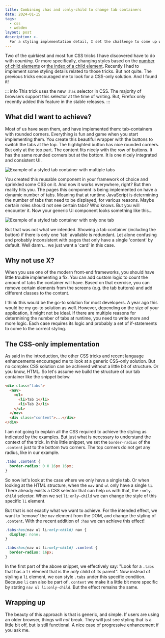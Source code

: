 ```yaml
---
title: Combining :has and :only-child to change tab containers
date: 2024-01-15
tags:
  - css
  - webdev
layout: post
description: >-
  For a styling implementation detail, I set the challenge to come up with a CSS-only solution, instead of implementing the logic in a front-end framework.
---
```


Two of the quirkiest and most fun CSS tricks I have discovered have to do with _counting_. Or more specifically, changing styles based on the [number of child elements](/writing/use-the-child-element-count-in-css) or [the index of a child element](/writing/a-nth-child-css-trick). Recently I had to implement some styling details related to those tricks. But not quite. The previous tricks encouraged me to look for a CSS-only solution. And I found it!

::: info
This trick uses the new `:has` selector in CSS. The majority of browsers support this selector at the time of writing. But, Firefox only recently added this feature in the stable releases.
:::

## What did I want to achieve?

Most of us have seen them, and have implemented them: tab-containers with rounded corners. Everything is fun and game when you start implementing them. You create this beautiful wrapper with the buttons to switch the tabs at the top. The highlighted button has nice rounded corners. But only at the top part. The content fits nicely with the row of buttons. It has the same rounded corners but at the bottom. It is one nicely integrated and consistent UI.

![Example of a styled tab container with multiple tabs](/img/tab-example-1.png)

You created this reusable component in your framework of choice and sprinkled some CSS on it. And now it works everywhere, right? But then reality hits you. The pages this component is being implemented on have a dynamic number of tabs. Meaning that at runtime JavaScript is determining the number of tabs that need to be displayed, for various reasons. Maybe certain roles should not see certain tabs? Who knows. But you will encounter it. Now your generic UI component looks something like this...

![Example of a styled tab container with only one tab](/img/tab-example-2.png)

But that was not what we intended. Showing a tab container (including the button) if there is only one 'tab' available is redundant. Let alone confusing and probably inconsistent with pages that only have a single 'content' by default. Well damn... we just want a 'card' in this case.

## Why not use X?

When you use one of the modern front-end frameworks, you should have little trouble implementing a fix. You can add custom logic to count the amount of tabs the container will have. Based on that exercise, you can remove certain elements from the screens (e.g. the tab buttons) and add different classes to the content.

I think this would be the go-to solution for most developers. A year ago this would be my go-to solution as well. However, depending on the size of your application, it might not be ideal. If there are multiple reasons for determining the number of tabs at runtime, you need to write more and more logic. Each case requires its logic and probably a set of if-statements to come to the correct styling.

## The CSS-only implementation

As said in the introduction, the other CSS tricks and recent language enhancements encouraged me to look at a generic CSS-only solution. But no complex CSS solution can be achieved without a little bit of structure. Or you know, HTML. So let's assume we build the structure of our tab container like the snippet below.

```html
<div class="tabs">
  <nav>
    <ul>
      <li>Tab 1</li>
      <li>Tab 2</li>
    </ul>
  </nav>
  <div class="content">...</div>
</div>
```

I am not going to explain all the CSS required to achieve the styling as indicated by the examples. But just what is necessary to understand the context of the trick. In this little snippet, we set the `border-radius` of the `.content` just to the bottom two corners. The top corners do not get any radius, like in our example.

```css
.tabs .content {
  border-radius: 0 0 16px 16px;
}
```

So now let's look at the case where we only have a single tab. Or when looking at the HTML structure, when the `nav` and `ul` only have a single `li`. There already exists a CSS selector that can help us with that, the `:only-child` selector. When we set `li:only-child` we can change the style of this specific `li` element.

But that is not exactly what we want to achieve. For the intended effect, we want to 'remove' the `nav` element from the DOM, and change the styling of `.content`. With the recent addition of `:has` we can achieve this effect!

```css
.tabs:has(nav ul li:only-child) nav {
  display: none;
}

.tabs:has(nav ul li:only-child) .content {
  border-radius: 16px;
}
```

In the first part of the above snippet, we effectively say: "Look for a `.tabs` that has a `li` element that is the _only_ child of its parent". Now instead of styling a `li` element, we can style `.tabs` under this specific condition. Because `li` can also be part of `.content` we make it a little bit more specific by stating `nav ul li:only-child`. But the effect remains the same.

## Wrapping up

The beauty of this approach is that is generic, and simple. If users are using an older browser, things will _not_ break. They will just see styling that is a little bit off, but is still functional. A nice case of progressive enhancement if you ask me.
